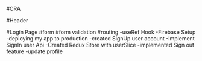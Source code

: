 #CRA

#Header

#Login Page
#form
#form validation
#routing
-useRef Hook
-Firebase Setup
-deploying my app to production
-created SignUp user account
-Implement SignIn user Api
-Created Redux Store with userSlice
-implemented Sign out feature
-update profile